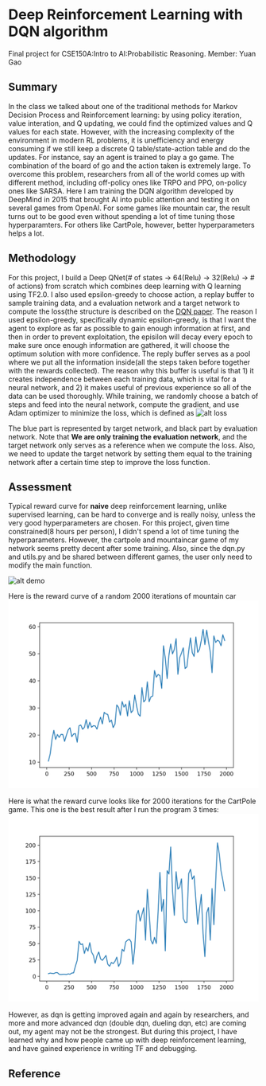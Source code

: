 # Deep Reinforcement Learning with DQN algorithm
Final project for CSE150A:Intro to AI:Probabilistic Reasoning. Member: Yuan Gao

## Summary
In the class we talked about one of the traditional methods for Markov Decision Process and Reinforcement learning: by using policy iteration, value interation, and Q updating, we could find the optimized values and Q values for each state. However, with the increasing complexity of the environment in modern RL problems, it is unefficiency and energy consuming if we still keep a discrete Q table/state-action table and do the updates. For instance, say an agent is trained to play a go game. The combination of the board of go and the action taken is extremely large. To overcome this problem, researchers from all of the world comes up with different method, including off-policy ones like TRPO and PPO, on-policy ones like SARSA. Here I am training the DQN algorithm developed by DeepMind in 2015 that brought AI into public attention and testing it on several games from OpenAI. For some games like mountain car, the result turns out to be good even without spending a lot of time tuning those hyperparamters. For others like CartPole, however, better hyperparameters helps a lot.

## Methodology
For this project, I build a Deep QNet(# of states -> 64(Relu) -> 32(Relu) -> # of actions) from scratch which combines deep learning with Q learning using TF2.0. I also used epsilon-greedy to choose action, a replay buffer to sample training data, and a evaluation network and a target network to compute the loss(the structure is described on the [DQN paper](https://www.nature.com/articles/nature14236.pdf). The reason I used epsilon-greedy, specifically dynamic epsilon-greedy, is that I want the agent to explore as far as possible to gain enough information at first, and then in order to prevent exploitation, the episilon will decay every epoch to make sure once enough information are gathered, it will choose the optimum solution with more confidence. The reply buffer serves as a pool where we put all the information inside(all the steps taken before together with the rewards collected). The reason why this buffer is useful is that 1) it creates independence between each training data, which is vital for a neural network, and 2) it makes useful of previous experience so all of the data can be used thoroughly. While training, we randomly choose a batch of steps and feed into the neural network, compute the gradient, and use Adam optimizer to minimize the loss, which is defined as
![alt loss](https://miro.medium.com/max/5196/1*YCgMUijhU4p_y3sctvu-kQ.png)

The blue part is represented by target network, and black part by evaluation network. Note that **We are only training the evaluation network**, and the target network only serves as a reference when we compute the loss. Also, we need to update the 
target network by setting them equal to the training network after a certain time step to improve the loss function.

## Assessment
Typical reward curve for **naive** deep reinforcement learning, unlike supervised learning, can be hard to converge and is really noisy, unless the very good hyperparameters are chosen. For this project, given time constrained(8 hours per person), I didn't spend a lot of time tuning the hyperparameters. However, the cartpole and mountaincar game of my network seems pretty decent after some training. Also, since the dqn.py and utils.py and be shared between different games, the user only need to modify the main function.

![alt demo](demo/Demo.gif)

Here is the reward curve of a random 2000 iterations of mountain car
![alt reward](demo/MountainCar.png)

Here is what the reward curve looks like for 2000 iterations for the CartPole game. This one is the best result after I run the program 3 times:
![alt reward](data/dqn.png)

However, as dqn is getting improved again and again by researchers, and more and more advanced dqn (double dqn, dueling dqn, etc) are coming out, my agent may not be the strongest. But during this project, I have learned why and how people came up with deep reinforcement learning, and have gained experience in writing TF and debugging.

## Reference

